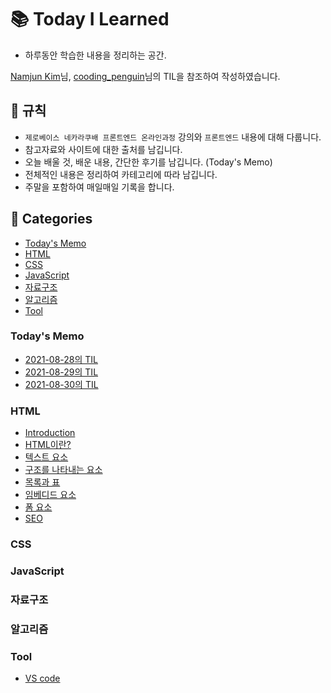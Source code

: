 # 📚 Today I Learned

- 하루동안 학습한 내용을 정리하는 공간.

[Namjun Kim](https://github.com/namjunemy/TIL)님, [cooding_penguin](https://www.instagram.com/cooding_penguin/)님의 TIL을 참조하여 작성하였습니다.

## 📢 규칙

- `제로베이스 네카라쿠배 프론트엔드 온라인과정` 강의와 `프론트엔드` 내용에 대해 다룹니다.
- 참고자료와 사이트에 대한 출처를 남깁니다.
- 오늘 배울 것, 배운 내용, 간단한 후기를 남깁니다. (Today's Memo)
- 전체적인 내용은 정리하여 카테고리에 따라 남깁니다.
- 주말을 포함하여 매일매일 기록을 합니다.

## 📁 Categories

- [Today's Memo](#todays-memo)
- [HTML](#html)
- [CSS](#css)
- [JavaScript](#javascript)
- [자료구조](#자료구조)
- [알고리즘](#알고리즘)
- [Tool](#tool)

### Today's Memo

- [2021-08-28의 TIL](Today's%20Memo/2021-08-28.md)
- [2021-08-29의 TIL](Today's%20Memo/2021-08-29.md)
- [2021-08-30의 TIL](Today's%20Memo/2021-08-30.md)

### HTML

- [Introduction](HTML/Introduction.md)
- [HTML이란?](HTML/what-is-html.md)
- [텍스트 요소](HTML/text-element.md)
- [구조를 나타내는 요소](HTML/structure-element.md)
- [목록과 표](HTML/list-and-table.md)
- [임베디드 요소](HTML/imbedded-element.md)
- [폼 요소](HTML/form-element.md)
- [SEO](HTML/SEO.md)

### CSS

### JavaScript

### 자료구조

### 알고리즘

### Tool

- [VS code](Tool/vs-code.md)
